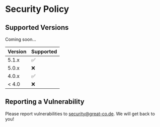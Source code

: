 # Security Policy

## Supported Versions

Coming soon...

| Version | Supported          |
| ------- | ------------------ |
| 5.1.x   | :white_check_mark: |
| 5.0.x   | :x:                |
| 4.0.x   | :white_check_mark: |
| < 4.0   | :x:                |

## Reporting a Vulnerability

Please report vulnerabilities to [security@great-co.de](mailto:security@great-co.de). We will get back to you!
